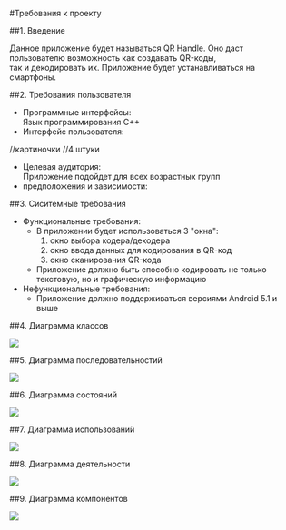 #Требования к проекту

##1. Введение 

Данное приложение будет называться QR Handle. Оно даст пользователю возможность как создавать QR-коды,  
так и декодировать их. Приложение будет устанавливаться на смартфоны.

##2. Требования пользователя

* Программные интерфейсы:  
  Язык программирования С++
* Интерфейс пользователя: 

//картиночки 
//4 штуки

* Целевая аудитория:  
  Приложение подойдет для всех возрастных групп
* предположения и зависимости:

##3. Сиситемные требования 

* Функциональные требования:
    * В приложении будет использоваться 3 "окна":  
        1. окно выбора кодера/декодера  
        2. окно ввода данных для кодирования в QR-код  
        3. окно сканирования QR-кода  
    * Приложение должно быть способно кодировать не только текстовую, но и графическую информацию  
* Нефункциональные требования:  
    * Приложение должно поддерживаться версиями Android 5.1 и выше  

##4. Диаграмма классов  

![](https://github.com/svs405/trtpo/tree/master/lab2/images/calss.jpg?raw=true)

##5. Диаграмма последовательностий  

![](https://github.com/svs405/trtpo/tree/master/lab2/images/sequence.jpg?raw=true)

##6. Диаграмма состояний

![](https://github.com/svs405/trtpo/tree/master/lab2/images/state.jpg?raw=true)

##7. Диаграмма использований  

![](https://github.com/svs405/trtpo/tree/master/lab2/images/use-case.jpg?raw=true)

##8. Диаграмма деятельности  

![](https://github.com/svs405/trtpo/tree/master/lab2/images/activity.jpg?raw=true)

##9. Диаграмма компонентов  

![](https://github.com/svs405/trtpo/tree/master/lab2/images/componets.jpg?raw=true)
